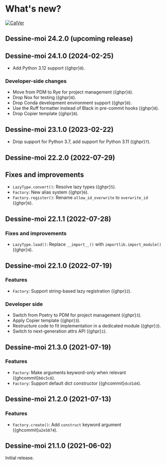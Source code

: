 # What's new?

[![CalVer](https://img.shields.io/badge/calver-YY.MINOR.MICRO-blue)](https://calver.org/)

## Dessine-moi 24.2.0 (upcoming release)

## Dessine-moi 24.1.0 (2024-02-25)

- Add Python 3.12 support ({ghpr}`8`).

### Developer-side changes

- Move from PDM to Rye for project management ({ghpr}`8`).
- Drop Nox for testing ({ghpr}`8`).
- Drop Conda development environment support ({ghpr}`8`).
- Use the Ruff formatter instead of Black in pre-commit hooks ({ghpr}`8`).
- Drop Copier template ({ghpr}`8`).

## Dessine-moi 23.1.0 (2023-02-22)

- Drop support for Python 3.7, add support for Python 3.11 ({ghpr}`7`).

## Dessine-moi 22.2.0 (2022-07-29)

## Fixes and improvements

- `LazyType.convert()`: Resolve lazy types ({ghpr}`5`).
- `Factory`: New alias system ({ghpr}`6`).
- `Factory.register()`: Rename `allow_id_overwrite` to `overwrite_id` ({ghpr}`6`).

## Dessine-moi 22.1.1 (2022-07-28)

### Fixes and improvements

- `LazyType.load()`: Replace `__import__()` with `importlib.import_module()`
  ({ghpr}`4`).

## Dessine-moi 22.1.0 (2022-07-19)

### Features

- `Factory`: Support string-based lazy registration ({ghpr}`2`).

### Developer side

- Switch from Poetry to PDM for project management ({ghpr}`3`).
- Apply Copier template ({ghpr}`3`).
- Restructure code to fit implementation in a dedicated module ({ghpr}`3`).
- Switch to next-generation attrs API ({ghpr}`1`).

## Dessine-moi 21.3.0 (2021-07-19)

### Features

- `Factory`: Make arguments keyword-only when relevant ({ghcommit}`b6c5c6`).
- `Factory`: Support default dict constructor ({ghcommit}`dcd1d4`).

## Dessine-moi 21.2.0 (2021-07-13)

### Features

- `Factory.create()`: Add `construct` keyword argument ({ghcommit}`a2e5874`).

## Dessine-moi 21.1.0 (2021-06-02)

Initial release.
